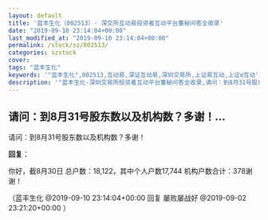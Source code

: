 ```yaml
---
layout: default
title: '蓝丰生化（002513）- 深交所互动易投资者互动平台董秘问答全收录'
date: "2019-09-10 23:14:04+00:00"
last_modified_at: "2019-09-10 23:14:04+00:00"
permalink: /stock/sz/002513/
categories: szstock
cover: 
tags: "蓝丰生化"
keywords: '"蓝丰生化",002513,互动易,深证互动易,深圳交易所,上证易互动,上证e互动'
description: '"蓝丰生化-深圳交易所投资者互动平台董秘问答全收录,请问：到8月31号股东数以及机构数？多谢！"'
---
```


## 请问：到8月31号股东数以及机构数？多谢！...

请问：到8月31号股东数以及机构数？多谢！

**回复**：

你好，截8月30日 总户数：18,122，其中个人户数17,744 机构户数合计：378谢谢！ 

（蓝丰生化  @2019-09-10 23:14:04+00:00 回复 屡败屡战好  @2019-09-02 23:21:20+00:00 ）

